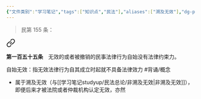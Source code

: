```yaml
---
{"文件类别":"学习笔记","tags":["知识点","民法"],"aliases":["溯及无效"],"dg-publish":true,"permalink":"/学习笔记studyup/民法总论/法律行为自始无效/","dgPassFrontmatter":true,"created":"2024-07-18T11:23:58.214+08:00","updated":"2024-10-27T21:52:34.170+08:00"}
---
```


>民第 155 条：
<div class="transclusion internal-embed is-loaded"><a class="markdown-embed-link" href="/////#t155" aria-label="Open link"><svg xmlns="http://www.w3.org/2000/svg" width="24" height="24" viewBox="0 0 24 24" fill="none" stroke="currentColor" stroke-width="2" stroke-linecap="round" stroke-linejoin="round" class="svg-icon lucide-link"><path d="M10 13a5 5 0 0 0 7.54.54l3-3a5 5 0 0 0-7.07-7.07l-1.72 1.71"></path><path d="M14 11a5 5 0 0 0-7.54-.54l-3 3a5 5 0 0 0 7.07 7.07l1.71-1.71"></path></svg></a><div class="markdown-embed">



**第一百五十五条**　无效的或者被撤销的民事法律行为自始没有法律约束力。 

</div></div>


自始无效：指无效法律行为自其成立时起就不具备法律效力 #背诵/概念 
- 属于溯及无效（与[[学习笔记studyup/民法总论/非溯及无效\|非溯及无效]]），即便后来才被法院或者仲裁机构认定无效，亦然